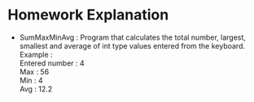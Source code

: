 # Homework Explanation
- SumMaxMinAvg : Program that calculates the total number, largest, smallest and average of int type values entered from the keyboard.<br>
  Example :<br>
  Entered number : 4<br>
  Max : 56<br>
  Min : 4<br>
  Avg : 12.2<br>
